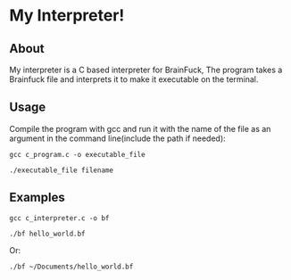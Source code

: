 # My Interpreter!

## About
My interpreter is a C based interpreter for BrainFuck, The program takes a Brainfuck file and interprets it to make it executable on the terminal.

## Usage
Compile the program with gcc and run it with the name of the file as an argument in the command line(include the path if needed):
```
gcc c_program.c -o executable_file

./executable_file filename
```

## Examples
```
gcc c_interpreter.c -o bf

./bf hello_world.bf
```
Or:
```
./bf ~/Documents/hello_world.bf
```





